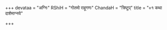 +++
devataa = "अग्निः"
RShiH = "गोतमो राहूगणः"
ChandaH = "त्रिष्टुप्"
title = "०१ कथा दाशेमाग्नये"

+++
